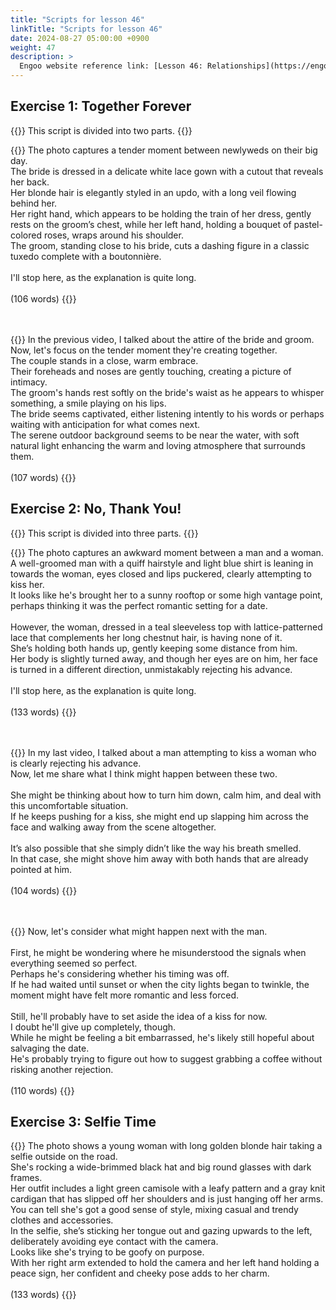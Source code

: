 ```yaml
---
title: "Scripts for lesson 46"
linkTitle: "Scripts for lesson 46"
date: 2024-08-27 05:00:00 +0900
weight: 47
description: >
  Engoo website reference link: [Lesson 46: Relationships](https://engoo.com/app/lessons/describing-pictures-intermediate-describing-pictures-relationships/KsK95k0kEeev4rucxjPDpw?category_id=P_HriMOnEeifo0O-yMP42w&course_id=ZZasjsOnEeiHZVOMC0VfdA)
---
```


## Exercise 1: Together Forever

{{<alert>}}
This script is divided into two parts.
{{</alert>}}

{{<card header="**1st script**">}}
The photo captures a tender moment between newlyweds on their big day. <br/>
The bride is dressed in a delicate white lace gown with a cutout that reveals her back.<br/>
Her blonde hair is elegantly styled in an updo, with a long veil flowing behind her.<br/>
Her right hand, which appears to be holding the train of her dress, gently rests on the groom’s chest, while her left hand, holding a bouquet of pastel-colored roses, wraps around his shoulder.<br/>
The groom, standing close to his bride, cuts a dashing figure in a classic tuxedo complete with a boutonnière.<br/>
<br/>
I'll stop here, as the explanation is quite long.<br/>
<br/>
(106 words)
{{</card>}}

　

{{<card header="**2nd script**">}}
In the previous video, I talked about the attire of the bride and groom. <br/>
Now, let's focus on the tender moment they're creating together.<br/>
The couple stands in a close, warm embrace. <br/>
Their foreheads and noses are gently touching, creating a picture of intimacy. <br/>
The groom's hands rest softly on the bride's waist as he appears to whisper something, a smile playing on his lips. <br/>
The bride seems captivated, either listening intently to his words or perhaps waiting with anticipation for what comes next.<br/>
The serene outdoor background seems to be near the water, with soft natural light enhancing the warm and loving atmosphere that surrounds them.<br/>
<br/>
(107 words)
{{</card>}}


## Exercise 2: No, Thank You!

{{<alert>}}
This script is divided into three parts.
{{</alert>}}

{{<card header="**1st script**">}}
The photo captures an awkward moment between a man and a woman. <br/>
A well-groomed man with a quiff hairstyle and light blue shirt is leaning in towards the woman, eyes closed and lips puckered, clearly attempting to kiss her.<br/>
It looks like he's brought her to a sunny rooftop or some high vantage point, perhaps thinking it was the perfect romantic setting for a date.<br/>
<br/>
However, the woman, dressed in a teal sleeveless top with lattice-patterned lace that complements her long chestnut hair, is having none of it. <br/>
She’s holding both hands up, gently keeping some distance from him. <br/>
Her body is slightly turned away, and though her eyes are on him, her face is turned in a different direction, unmistakably rejecting his advance. <br/>
<br/>
I'll stop here, as the explanation is quite long.<br/>
<br/>
(133 words)
{{</card>}}

　

{{<card header="**2nd script**">}}
In my last video, I talked about a man attempting to kiss a woman who is clearly rejecting his advance.<br/>
Now, let me share what I think might happen between these two.<br/>
<br/>
She might be thinking about how to turn him down, calm him, and deal with this uncomfortable situation. <br/>
If he keeps pushing for a kiss, she might end up slapping him across the face and walking away from the scene altogether.<br/>
<br/>
It’s also possible that she simply didn’t like the way his breath smelled. <br/>
In that case, she might shove him away with both hands that are already pointed at him.<br/>
<br/>
(104 words)
{{</card>}}

　

{{<card header="**3rd script**">}}
Now, let's consider what might happen next with the man.<br/>
<br/>
First, he might be wondering where he misunderstood the signals when everything seemed so perfect. <br/>
Perhaps he's considering whether his timing was off. <br/>
If he had waited until sunset or when the city lights began to twinkle, the moment might have felt more romantic and less forced.<br/>
<br/>
Still, he'll probably have to set aside the idea of a kiss for now. <br/>
I doubt he'll give up completely, though. <br/>
While he might be feeling a bit embarrassed, he's likely still hopeful about salvaging the date.<br/>
He's probably trying to figure out how to suggest grabbing a coffee without risking another rejection.<br/>
<br/>
(110 words)
{{</card>}}


## Exercise 3: Selfie Time

{{<card header="**Script**">}}
The photo shows a young woman with long golden blonde hair taking a selfie outside on the road.<br/>
She's rocking a wide-brimmed black hat and big round glasses with dark frames. <br/>
Her outfit includes a light green camisole with a leafy pattern and a gray knit cardigan that has slipped off her shoulders and is just hanging off her arms. <br/>
You can tell she's got a good sense of style, mixing casual and trendy clothes and accessories.<br/>
In the selfie, she’s sticking her tongue out and gazing upwards to the left, deliberately avoiding eye contact with the camera.<br/>
Looks like she's trying to be goofy on purpose.<br/>
With her right arm extended to hold the camera and her left hand holding a peace sign, her confident and cheeky pose adds to her charm.<br/>
<br/>
(133 words)
{{</card>}}

